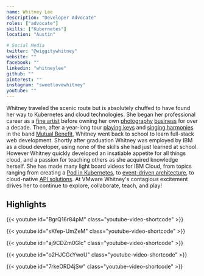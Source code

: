 ```yaml
---
name: Whitney Lee
description: "Developer Advocate"
roles: ["advocate"]
skills: ["Kubernetes"]
location: "Austin"

# Social Media 
twitter: "@wiggitywhitney"
website: ""
facebook: ""
linkedin: "whitneylee"
github: ""
pinterest: ""
instagram: "sweetlovewhitney"
youtube: ""
---
```


Whitney traveled the scenic route but is absolutely chuffed to have found her way to Kubernetes and cloud technologies. She began her professional career as a [fine artist](images/whitney-artist.jpg) before owning her own [photography](images/whitney-photographer1.jpg) [business](images/whitney-photographer2.jpg) for over a decade. Then, after a year-long tour [playing keys](images/whitney-musician1.jpg) and [singing harmonies](images/whitney-musician2.jpg) in the band [Mutual Benefit](https://mutualbenefit.bandcamp.com/), Whitney went back to school to learn full-stack web development. Shortly after graduation Whitney was employed by IBM as a cloud developer, using none of the skills she had just learned at school. However Whitney quickly developed an insatiable appetite for all things cloud, and a passion for teaching others as she acquired knowledge herself. She has made many light board videos for IBM Cloud, from topics ranging from creating a [Pod in Kubernetes](https://youtu.be/BgrQ16r84pM), to [event-driven architecture](https://youtu.be/o2HJCGcYwoU), to cloud-native [API solutions](https://youtu.be/sKfep-UmZeM). At VMware Whitney's contagious excitement drives her to continue to explore, collaborate, teach, and play!

<!--more-->


## Highlights

{{< youtube id="BgrQ16r84pM" class="youtube-video-shortcode" >}}

{{< youtube id="sKfep-UmZeM" class="youtube-video-shortcode" >}}

{{< youtube id="aj9CDZm0Glc" class="youtube-video-shortcode" >}}

{{< youtube id="o2HJCGcYwoU" class="youtube-video-shortcode" >}}

{{< youtube id="7rkeORD4jSw" class="youtube-video-shortcode" >}}
